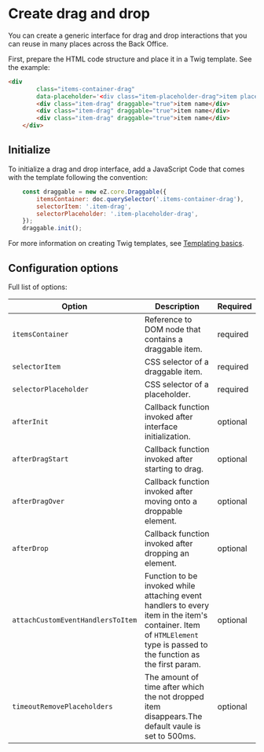 # Create drag and drop

You can create a generic interface for drag and drop interactions that you can reuse in many places across the Back Office.

First, prepare the HTML code structure and place it in a Twig template. See the example:

```html
<div 
        class="items-container-drag"
        data-placeholder='<div class="item-placeholder-drag">item placeholder name</div>'>
        <div class="item-drag" draggable="true">item name</div>
        <div class="item-drag" draggable="true">item name</div>
        <div class="item-drag" draggable="true">item name</div>
    </div>
```

## Initialize

To initialize a drag and drop interface, add a JavaScript Code that comes with the template following the convention:

```javascript
    const draggable = new eZ.core.Draggable({
        itemsContainer: doc.querySelector('.items-container-drag'),
        selectorItem: '.item-drag',
        selectorPlaceholder: '.item-placeholder-drag',
    });
    draggable.init();
```

For more information on creating Twig templates, see [Templating basics](../guide/content_rendering/templates/templates.md).

## Configuration options

Full list of options:

|Option|Description|Required|
|------|-----------|--------|
|`itemsContainer`|Reference to DOM node that contains a draggable item.|required|
|`selectorItem`|CSS selector of a draggable item.|required|
|`selectorPlaceholder`|CSS selector of a placeholder.|required|
|`afterInit`|Callback function invoked after interface initialization.|optional|
|`afterDragStart`|Callback function invoked after starting to drag.|optional|
|`afterDragOver`|Callback function invoked after moving onto a droppable element.|optional|
|`afterDrop`|Callback function invoked after dropping an element.|optional|
|`attachCustomEventHandlersToItem`|Function to be invoked while attaching event handlers to every item in the item's container. Item of `HTMLElement` type is passed to the function as the first param.|optional|
|`timeoutRemovePlaceholders`|The amount of time after which the not dropped item disappears.The default vaule is set to 500ms.|optional|
